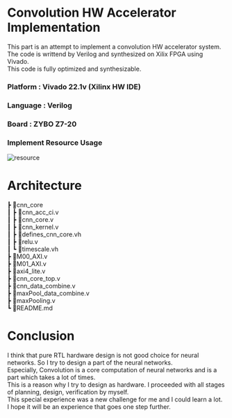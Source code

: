 # Convolution HW Accelerator Implementation
This part is an attempt to implement a convolution HW accelerator system.  
The code is writtend by Verilog and synthesized on Xilix FPGA using Vivado.  
This code is fully optimized and synthesizable. 

### Platform : Vivado 22.1v (Xilinx HW IDE)  
### Language : Verilog  
### Board : ZYBO Z7-20
### Implement Resource Usage
![resource](https://user-images.githubusercontent.com/75150975/206840615-cd1ca29c-a4b5-48c9-bf5c-82cabd783324.png)
# Architecture
 ┣ 📂cnn_core   
 ┃ ┣ 📜cnn_acc_ci.v   
 ┃ ┣ 📜cnn_core.v   
 ┃ ┣ 📜cnn_kernel.v   
 ┃ ┣ 📜defines_cnn_core.vh  
 ┃ ┣ 📜relu.v   
 ┃ ┗ 📜timescale.vh        
 ┣ 📜M00_AXI.v  
 ┣ 📜M01_AXI.v  
 ┣ 📜axi4_lite.v  
 ┣ 📜cnn_core_top.v   
 ┣ 📜cnn_data_combine.v   
 ┣ 📜maxPool_data_combine.v   
 ┣ 📜maxPooling.v   
 ┗ 📜README.md   
 
# Conclusion  
I think that pure RTL hardware design is not good choice for neural networks. So I try to design a part of the neural networks.  
Especially, Convolution is a core computation of neural networks and is a part which takes a lot of times.  
This is a reason why I try to design as hardware. 
I proceeded with all stages of planning, design, verification by myself.  
This special experience was a new challenge for me and I could learn a lot.   
I hope it will be an experience that goes one step further. 
